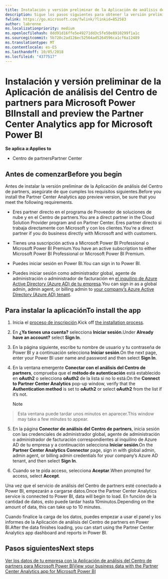 ```yaml
---
title: Instalación y versión preliminar de la Aplicación de análisis del Centro de partners para Microsoft Power BI | Centro de partners
description: Sigue los pasos siguientes para obtener la versión preliminar de la Aplicación de análisis del Centro de partners para Power BI (para partners directos en CSP).
fwlink: https://go.microsoft.com/fwlink/?linkid=852583
author: labrenne
ms.localizationpriority: medium
ms.openlocfilehash: 8dd91d16ffe5e49271dd3c5fe50e8910299f1a1c
ms.sourcegitcommit: 5b720c2ad126ec52564ad5264596ca1cf6a12489
ms.translationtype: MT
ms.contentlocale: es-ES
ms.lasthandoff: 10/05/2018
ms.locfileid: "4377517"
---
```

# <a name="install-and-preview-the-partner-center-analytics-app-for-microsoft-power-bi"></a><span data-ttu-id="e242d-103">Instalación y versión preliminar de la Aplicación de análisis del Centro de partners para Microsoft Power BI</span><span class="sxs-lookup"><span data-stu-id="e242d-103">Install and preview the Partner Center Analytics app for Microsoft Power BI</span></span>

**<span data-ttu-id="e242d-104">Se aplica a:</span><span class="sxs-lookup"><span data-stu-id="e242d-104">Applies to</span></span>**

-   <span data-ttu-id="e242d-105">Centro de partners</span><span class="sxs-lookup"><span data-stu-id="e242d-105">Partner Center</span></span>

## <a name="before-you-begin"></a><span data-ttu-id="e242d-106">Antes de comenzar</span><span class="sxs-lookup"><span data-stu-id="e242d-106">Before you begin</span></span>

<span data-ttu-id="e242d-107">Antes de instalar la versión preliminar de la Aplicación de análisis del Centro de partners, asegúrate de que cumples los requisitos siguientes.</span><span class="sxs-lookup"><span data-stu-id="e242d-107">Before you install the Partner Center Analytics app preview version, be sure that you meet the following requirements.</span></span>

-   <span data-ttu-id="e242d-108">Eres partner directo en el programa de Proveedor de soluciones de nube y en el Centro de partners.</span><span class="sxs-lookup"><span data-stu-id="e242d-108">You are a direct partner in the Cloud Solution Provider program and on Partner Center.</span></span> <span data-ttu-id="e242d-109">Eres partner directo si trabaja directamente con Microsoft y con los clientes.</span><span class="sxs-lookup"><span data-stu-id="e242d-109">You're a direct partner if you do business directly with Microsoft and with customers.</span></span>

-   <span data-ttu-id="e242d-110">Tienes una suscripción activa a Microsoft Power BI Professional o Microsoft Power BI Premium.</span><span class="sxs-lookup"><span data-stu-id="e242d-110">You have an active subscription to either Microsoft Power BI Professional or Microsoft Power BI Premium.</span></span>

-   <span data-ttu-id="e242d-111">Puedes iniciar sesión en Power BI.</span><span class="sxs-lookup"><span data-stu-id="e242d-111">You can sign in to Power BI.</span></span>

-   <span data-ttu-id="e242d-112">Puedes iniciar sesión como administrador global, agente de administración o administrador de facturación en [el inquilino de Azure Active Directory (Azure AD) de tu empresa](azure-active-directory-tenants-and-partner-center.md).</span><span class="sxs-lookup"><span data-stu-id="e242d-112">You can sign in as a global admin, admin agent, or billing admin to [your company’s Azure Active Directory (Azure AD) tenant](azure-active-directory-tenants-and-partner-center.md).</span></span>

## <a name="to-install-the-app"></a><span data-ttu-id="e242d-113">Para instalar la aplicación</span><span class="sxs-lookup"><span data-stu-id="e242d-113">To install the app</span></span>

1. <span data-ttu-id="e242d-114">Inicia el [proceso de inscripción](https://app.powerbi.com/getdata/services/partneranalytics?cpcode=PartnerCenterAnalytics&getDataForceConnect=true&alwaysPromptForContentProviderCreds=true).</span><span class="sxs-lookup"><span data-stu-id="e242d-114">Kick off [the installation process](https://app.powerbi.com/getdata/services/partneranalytics?cpcode=PartnerCenterAnalytics&getDataForceConnect=true&alwaysPromptForContentProviderCreds=true).</span></span>

2. <span data-ttu-id="e242d-115">En **¿Ya tienes una cuenta?** selecciona **Iniciar sesión**.</span><span class="sxs-lookup"><span data-stu-id="e242d-115">Under **Already have an account?** select **Sign In**.</span></span> 

3.  <span data-ttu-id="e242d-116">En la página siguiente, escribe tu nombre de usuario y tu contraseña de Power BI y a continuación selecciona **Iniciar sesión**.</span><span class="sxs-lookup"><span data-stu-id="e242d-116">On the next page, enter your Power BI user name and password and then select **Sign In**.</span></span> 

4.  <span data-ttu-id="e242d-117">En la ventana emergente **Conectar con el análisis del Centro de partners**, comprueba que el **método de autenticación** está establecido en **oAuth2** o selecciona **oAuth2** de la lista si no lo está.</span><span class="sxs-lookup"><span data-stu-id="e242d-117">On the **Connect to Partner Center Analytics** pop-up window, verify that the **Authentication method** is set to **oAuth2** or select **oAuth2** from the list if it’s not.</span></span> 

    > [!NOTE]  
>  <span data-ttu-id="e242d-118">Esta ventana puede tardar unos minutos en aparecer.</span><span class="sxs-lookup"><span data-stu-id="e242d-118">This window may take a few minutes to appear.</span></span>

5.  <span data-ttu-id="e242d-119">En la página **Conector de análisis del Centro de partners**, inicia sesión con las credenciales de administrador global, agente de administración o administrador de facturación correspondientes al inquilino de Azure AD de tu empresa y a continuación selecciona **Iniciar sesión**.</span><span class="sxs-lookup"><span data-stu-id="e242d-119">On the **Partner Center Analytics Connector** page, sign in with global admin, admin agent, or billing admin credentials for your company’s Azure AD tenant, and then select **Sign In**.</span></span>
 
6.  <span data-ttu-id="e242d-120">Cuando se te pida acceso, selecciona **Aceptar**.</span><span class="sxs-lookup"><span data-stu-id="e242d-120">When prompted for access, select **Accept**.</span></span> 

<span data-ttu-id="e242d-121">Una vez que el servicio de análisis del Centro de partners esté conectado a Power BI, empezarán a cargarse datos.</span><span class="sxs-lookup"><span data-stu-id="e242d-121">Once the Partner Center Analytics service is connected to Power BI, data will begin to load.</span></span> <span data-ttu-id="e242d-122">En función de la cantidad de datos, esto puede tardar hasta 10minutos.</span><span class="sxs-lookup"><span data-stu-id="e242d-122">Depending on the amount of data, this can take up to 10 minutes.</span></span> 

<span data-ttu-id="e242d-123">Cuando finalice la carga de los datos, puedes empezar a usar el panel y los informes de la Aplicación de análisis del Centro de partners en Power BI.</span><span class="sxs-lookup"><span data-stu-id="e242d-123">After the data finishes loading, you can start using the Partner Center Analytics app dashboard and reports in Power BI.</span></span>

## <a name="next-steps"></a><span data-ttu-id="e242d-124">Pasos siguientes</span><span class="sxs-lookup"><span data-stu-id="e242d-124">Next steps</span></span>

[<span data-ttu-id="e242d-125">Ver los datos de tu empresa con la Aplicación de análisis del Centro de partners para Microsoft Power BI</span><span class="sxs-lookup"><span data-stu-id="e242d-125">View your business data with the Partner Center Analytics app for Microsoft Power BI</span></span>](power-bi-app-for-direct-partners-use.md)
